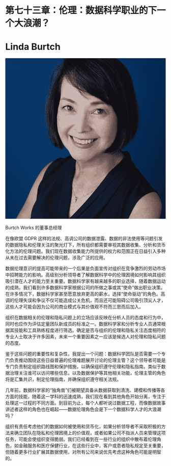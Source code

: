 # 第七十三章：伦理：数据科学职业的下一个大浪潮？

# Linda Burtch

![](img/Linda_Burtch.png)

Burtch Works 的董事总经理

在像欧盟 GDPR 这样的法规、高调公司的数据泄露、数据的非法使用等问题引发的数据隐私和伦理关注的聚光灯下，所有组织都需要审视其数据收集、分析和货币化方法的伦理问题。我们现在数据收集能力所提供的权力和范围正在日益引入多种从未在过去需要解决的伦理问题，涉及广泛的应用。

数据伦理意识的提高可能带来的一个后果是负面宣传对组织在竞争激烈的劳动市场中招聘能力的影响。高级别分析领导者了解数据科学中的伦理困境如何影响其组织吸引潜在人才的能力至关重要。数据科学家有越来越多的职业选择，随着数据运动的成熟，我们看到许多数据科学家根据公司的所做之事或其“使命”做出职业决策。在许多情况下，数据科学家甚至愿意放弃更高的薪水，选择“使命驱动”的角色。高调的伦理失误和争议不仅可能造成公关危机，而且还可能阻碍公司吸引顶尖人才，这些人才可能会因为公司的商业模式与其价值观不符而三思而后加入。

组织在数据相关的伦理和隐私问题上的立场应该反映在分析人员的态度和行为中，同时也应作为评估定量团队新成员的标准之一。数据科学家和分析专业人员通常根据其技能和工具熟练程度进行筛选。确定是否与组织的伦理和隐私关注态度相符的专业人士取决于许多因素，未来一个重要因素之一应该是候选人对伦理和隐私问题的态度。

鉴于这些问题的重要性和复杂性，我提出一个问题：数据科学团队是否需要一个专门负责推动围绕这些日益普遍的伦理难题展开讨论的伦理主管？这个领导者可能是专门负责制定组织路线图和保护措施，以确保组织遵守伦理和隐私指南。类似于数据治理关注谁可以访问哪些信息，以及数据保护等其他相关功能，伦理主管的角色将是汇集共识，制定伦理指南，并确保组织遵守相关法规。

几年前，数据科学家的“独角兽”们被期望具备从数据获取到清洗、建模和传播等各方面的技能，随着这一学科的迅速成熟，我们现在看到其他角色开始分离，专注于处理这一过程的不同方面。到目前为止，每个人都听说过数据工程，而像数据故事讲述者这样的角色也在崛起——数据伦理角色会是下一个数据科学人才的大浪潮吗？

组织有责任考虑他们的数据如何被使用和货币化，如果分析领导者不采取积极的方法来确立团队在隐私和伦理困境上的价值观，或者如果公司不指派人员来管理这项任务，可能会使组织变得脆弱。我们已经看到在一些行业的组织中散布着伦理角色，如金融服务和医疗保健行业，在这些行业中，客户或患者隐私规定至关重要，但随着更多行业扩展其数据使用，对所有公司来说优先考虑这种角色可能是明智的。

